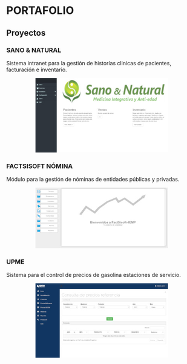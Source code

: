
# PORTAFOLIO

## Proyectos


### SANO & NATURAL

Sistema intranet para la gestión de historías clinicas de pacientes, facturación e inventario.

<center><img src="img/sanoynatural.jpg" alt="Sano & Natural" /></center>

### FACTSISOFT NÓMINA

Módulo para la gestión de nóminas de entidades públicas y privadas.

<center><img src="img/factsisoft.jpg" alt="FACTSISOFT Nómina" /></center>


### UPME

Sistema para el control de precios de gasolina estaciones de servicio.

<center><img src="img/upme.jpg" alt="UPME" /></center>
